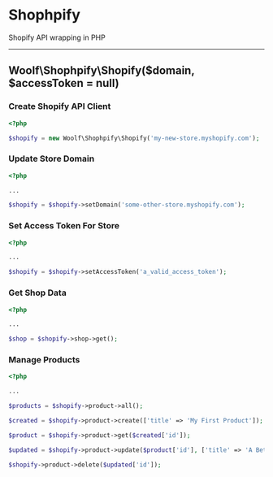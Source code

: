 # Shophpify
Shopify API wrapping in PHP

---


## Woolf\Shophpify\Shopify($domain, $accessToken = null)


### Create Shopify API Client

```php
<?php

$shopify = new Woolf\Shophpify\Shopify('my-new-store.myshopify.com');

```


### Update Store Domain

```php
<?php

...

$shopify = $shopify->setDomain('some-other-store.myshopify.com');
```


### Set Access Token For Store

```php
<?php

...

$shopify = $shopify->setAccessToken('a_valid_access_token');
```


### Get Shop Data

```php
<?php

...

$shop = $shopify->shop->get();
```


### Manage Products

```php
<?php

...

$products = $shopify->product->all();

$created = $shopify->product->create(['title' => 'My First Product']);

$product = $shopify->product->get($created['id']);

$updated = $shopify->product->update($product['id'], ['title' => 'A Better Title']);

$shopify->product->delete($updated['id']);
